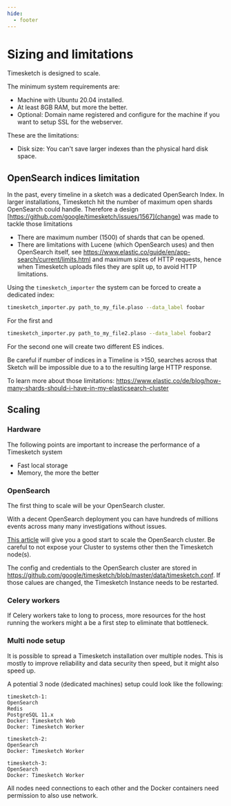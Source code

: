 ```yaml
---
hide:
  - footer
---
```

# Sizing and limitations

Timesketch is designed to scale.

The minimum system requirements are:

- Machine with Ubuntu 20.04 installed.
- At least 8GB RAM, but more the better.
- Optional: Domain name registered and configure for the machine if you want to setup SSL for the webserver.

These are the limitations:

- Disk size: You can't save larger indexes than the physical hard disk space.

## OpenSearch indices limitation

In the past, every timeline in a sketch was a dedicated OpenSearch Index. In larger installations, Timesketch hit the number of maximum open shards OpenSearch could handle.
Therefore a design [https://github.com/google/timesketch/issues/1567](change) was made to tackle those limitations

- There are maximum number (1500) of shards that can be opened.
- There are limitations with Lucene (which OpenSearch uses) and then OpenSearch itself, see https://www.elastic.co/guide/en/app-search/current/limits.html and maximum sizes of HTTP requests, hence when Timesketch uploads files they are split up, to avoid HTTP limitations.

Using the `timesketch_importer` the system can be forced to create a dedicated index:

```bash
timesketch_importer.py path_to_my_file.plaso --data_label foobar
```

For the first and

```bash
timesketch_importer.py path_to_my_file2.plaso --data_label foobar2
```

For the second one will create two different ES indices.

Be careful if number of indices in a Timeline is >150, searches across that Sketch will be impossible due to a to the resulting large HTTP response.

To learn more about those limitations: https://www.elastic.co/de/blog/how-many-shards-should-i-have-in-my-elasticsearch-cluster

## Scaling

### Hardware

The following points are important to increase the performance of a Timesketch system

- Fast local storage
- Memory, the more the better

### OpenSearch

The first thing to scale will be your OpenSearch cluster.

With a decent OpenSearch deployment you can have hundreds of millions events across many many investigations without issues.

[This article](https://edward-cernera.medium.com/deploy-a-multi-node-elasticsearch-instance-with-docker-compose-ef63625f246e) will give you a good start to scale the OpenSearch cluster. Be careful to not expose your Cluster to systems other then the Timesketch node(s).

The config and credentials to the OpenSearch cluster are stored in https://github.com/google/timesketch/blob/master/data/timesketch.conf. If those calues are changed, the Timesketch Instance needs to be restarted.

### Celery workers

If Celery workers take to long to process, more resources for the host running the workers might a be a first step to eliminate that bottleneck.

### Multi node setup

It is possible to spread a Timesketch installation over multiple nodes. This is mostly to improve reliability and data security then speed, but it might also speed up.

A potential 3 node (dedicated machines) setup could look like the following:

```
timesketch-1:
OpenSearch
Redis
PostgreSQL 11.x
Docker: Timesketch Web
Docker: Timesketch Worker

timesketch-2:
OpenSearch
Docker: Timesketch Worker

timesketch-3:
OpenSearch
Docker: Timesketch Worker
```

All nodes need connections to each other and the Docker containers need permission to also use network.
